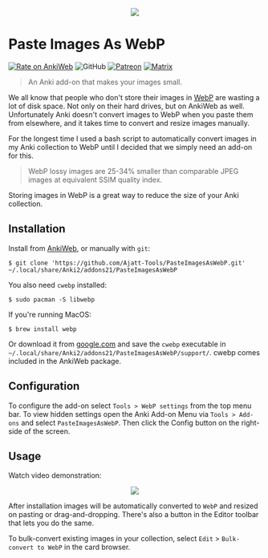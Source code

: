 <p align="center">
<img src="https://user-images.githubusercontent.com/69171671/103569451-35025f00-4ebf-11eb-9ff2-e44aba4183a1.png">
</p>

# Paste Images As WebP
[![Rate on AnkiWeb](https://glutanimate.com/logos/ankiweb-rate.svg)](https://ankiweb.net/shared/info/1151815987)
![GitHub](https://img.shields.io/github/license/Ajatt-Tools/PasteImagesAsWebP)
[![Patreon](https://img.shields.io/badge/support-patreon-orange)](https://www.patreon.com/tatsumoto_ren)
[![Matrix](https://img.shields.io/badge/Japanese_study_room-join-green.svg)](https://element.asra.gr/#/room/#djt:g33k.se)

> An Anki add-on that makes your images small.

We all know that people who don't store their images in
[WebP](https://developers.google.com/speed/webp)
are wasting a lot of disk space.
Not only on their hard drives, but on AnkiWeb as well.
Unfortunately Anki doesn't convert images to WebP when you paste them from elsewhere,
and it takes time to convert and resize images manually.

For the longest time I used a bash script
to automatically convert images in my Anki collection to WebP
until I decided that we simply need an add-on for this.

> WebP lossy images are 25-34% smaller than comparable JPEG images at equivalent SSIM quality index.

Storing images in WebP is a great way to reduce the size of your Anki collection.

## Installation
Install from [AnkiWeb](https://ankiweb.net/shared/info/1151815987), or manually with `git`:

```
$ git clone 'https://github.com/Ajatt-Tools/PasteImagesAsWebP.git' ~/.local/share/Anki2/addons21/PasteImagesAsWebP
```

You also need `cwebp` installed:
```
$ sudo pacman -S libwebp
```

If you're running MacOS:
```
$ brew install webp
```

Or download it from [google.com](https://developers.google.com/speed/webp/download)
and save the `cwebp` executable in `~/.local/share/Anki2/addons21/PasteImagesAsWebP/support/`.
cwebp comes included in the AnkiWeb package.

## Configuration

To configure the add-on select `Tools > WebP settings` from the top menu bar.
To view hidden settings open the Anki Add-on Menu
via `Tools > Add-ons` and select `PasteImagesAsWebP`.
Then click the Config button on the right-side of the screen.

## Usage

Watch video demonstration:

<p align="center"><a href="https://www.youtube.com/watch?v=kEsIykks1WY" target="_blank"><img src="https://user-images.githubusercontent.com/69171671/106127599-97fdb380-6156-11eb-93b0-8f73260cf582.png"></a></p>

After installation images will be automatically converted to `WebP` and resized on pasting or drag-and-dropping.
There's also a button in the Editor toolbar that lets you do the same.

To bulk-convert existing images in your collection, select `Edit` > `Bulk-convert to WebP` in the card browser.

